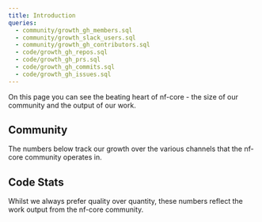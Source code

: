 ```yaml
---
title: Introduction
queries:
  - community/growth_gh_members.sql
  - community/growth_slack_users.sql
  - community/growth_gh_contributors.sql
  - code/growth_gh_repos.sql
  - code/growth_gh_prs.sql
  - code/growth_gh_commits.sql
  - code/growth_gh_issues.sql
---
```


On this page you can see the beating heart of nf-core - the size of our community and the output of our work.

## Community

The numbers below track our growth over the various channels that the nf-core community operates in.


<BigValue
  data={community_growth_gh_members}
  value=members
  title="GitHub Organisation Members"
  sparkline=month
  comparison=growth_rate
  comparisonFmt=pct1
  comparisonTitle="vs. Last Month"
  link="/community/github"
/>

<BigValue
  data={community_growth_slack_users}
  value=members
  title="Slack Users"
  sparkline=month
  comparison=growth_rate
  comparisonFmt=pct1
  comparisonTitle="vs. Last Month"
  link='/community/slack'
/>

<BigValue
  data={community_growth_gh_contributors}
  value=contributors
  title="GitHub Contributors"
  sparkline=month
  comparison=growth_rate
  comparisonFmt=pct1
  comparisonTitle="vs. Last Month"
  link="/community/github"
  fmt=num0
/>

<!-- TODO Add Bluesky followers -->

## Code Stats

Whilst we always prefer quality over quantity, these numbers reflect the work output from the nf-core community.

<BigValue
    data={code_growth_gh_repos}
    value=num_repos
    title="Pipeline"
    sparkline=month
    comparison=growth_rate
    comparisonFmt=pct1
    comparisonTitle="vs. Last Month"
/>

<BigValue
    data={code_growth_gh_prs}
    value=num_prs
    title="Pull Requests"
    sparkline=month
    comparison=growth_rate
    comparisonFmt=pct1
    comparisonTitle="vs. Last Month"
    link="/code/pull_requests"
/>

<BigValue
    data={code_growth_gh_commits}
    value=num_commits
    title="Commits"
    sparkline=month
    comparison=growth_rate
    comparisonFmt=pct1
    comparisonTitle="vs. Last Month"
    fmt=num0
/>

<BigValue
    data={code_growth_gh_issues}
    value=num_issues
    title="Issues"
    sparkline=month
    comparison=growth_rate
    comparisonFmt=pct1
    comparisonTitle="vs. Last Month"
    fmt=num0
/>